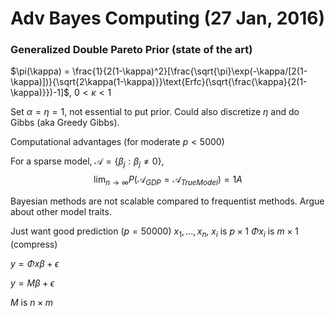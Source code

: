 # Adv Bayes Computing (27 Jan, 2016)


### Generalized Double Pareto Prior (state of the art)

$\pi(\kappa) = \frac{1}{2(1-\kappa)^2}[\frac{\sqrt{\pi}\exp(-\kappa/[2(1-\kappa)])}{\sqrt{2\kappa(1-\kappa)}}\text{Erfc}(\sqrt{\frac{\kappa}{2(1-\kappa)}})-1]$, $0 < \kappa < 1$

Set $\alpha = \eta = 1$, not essential to put prior. Could also discretize $\eta$ and do Gibbs (aka Greedy Gibbs).

Computational advantages (for moderate $p < 5000$)

For a sparse model, $\mathcal A = \left\{ \beta_j: \beta_j \ne 0 \right\}$,
$$\lim_{n\rightarrow\infty}P(\mathcal A_{GDP} = \mathcal A_{True Model})=1A$$

Bayesian methods are not scalable compared to frequentist methods. Argue about other model traits.

Just want good prediction ($p=50000$)
$x_1,...,x_n$, 
$x_i$ is $p \times 1$
$\Phi x_i$ is $m \times 1$ (compress)

$y = \Phi x \beta + \epsilon$

$y = M \beta + \epsilon$

$M$ is $n \times m$

